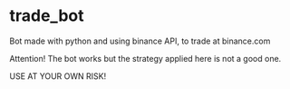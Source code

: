 # trade_bot

Bot made with python and using binance API, to trade at binance.com

Attention!
The bot works but the strategy applied here is not a good one.

USE AT YOUR OWN RISK!
